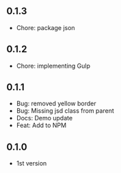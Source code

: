## 0.1.3

* Chore: package json

## 0.1.2

* Chore: implementing Gulp

## 0.1.1

* Bug: removed yellow border
* Bug: Missing jsd class from parent
* Docs: Demo update
* Feat: Add to NPM

## 0.1.0

* 1st version